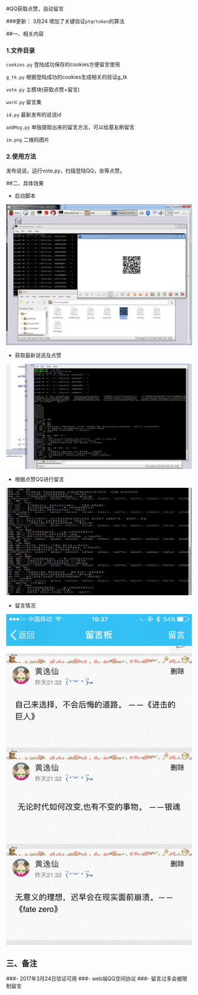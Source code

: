 #QQ获取点赞，自动留言

###更新：
3月24 增加了关键验证`ptqrtoken`的算法

##一、相关内容
### 1.文件目录

`cookies.py` 登陆成功保存的cookies方便留言使用

`g_tk.py` 根据登陆成功的cookies生成相关的验证g_tk

`vote.py` 主模块(获取点赞+留言)

`word.py` 留言集

`id.py` 最新发布的说说id

`addMsg.py` 单独提取出来的留言方法，可以给基友刷留言

`im.png` 二维码图片

### 2.使用方法
发布说说，运行vote.py，扫描登陆QQ，坐等点赞。

##二、具体效果
- 启动脚本

![](png/start.png)

- 获取最新说说及点赞

![](png/getvote.png)

- 根据点赞QQ进行留言

![](png/addmsg.png)

- 留言情况

![](png/msg1.PNG)

## 三、备注
###- 2017年3月24日验证可用
###- web端QQ空间协议
###- 留言过多会被限制留言
